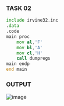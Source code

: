 ### TASK 02
``` asm
include irvine32.inc
.data
.code
main proc
	mov al,'F'
	mov bl,'A'
	mov cl,'H'
	call dumpregs
main endp
end main
```
### OUTPUT
![image](https://github.com/user-attachments/assets/629106e3-ef25-4098-bbce-d937dbff32af)

